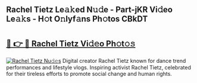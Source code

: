 ## Rachel Tietz Le𝚊𝚔ed N𝚞𝚍e - Part-jKR Vi𝚍eo Le𝚊𝚔s - H𝚘t O𝚗lyf𝚊ns Ph𝚘tos CBkDT

# <h2><a href="http://hf65bx.feru.top/?c=Rachel+Tietz">🔗 👉 🔴 Rachel Tietz Vi𝚍𝚎o Ph𝚘t𝚘𝚜</a></h2>

[![Rachel Tietz Nu𝚍𝚎s](https://i.imgur.com/0TWrTi3.gif)](http://hf65bx.feru.top/?c=Rachel+Tietz)
Digital creator Rachel Tietz known for dance trend performances and lifestyle vlogs. Inspiring activist Rachel Tietz, celebrated for their tireless efforts to promote social change and human rights. 
